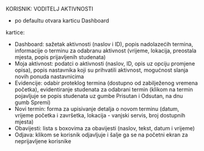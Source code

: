 KORISNIK: VODITELJ AKTIVNOSTI

- po defaultu otvara karticu Dashboard

kartice:
- Dashboard: sažetak aktivnosti (naslov i ID), popis nadolazećih termina, informacije o terminu za odabranu aktivnost (vrijeme, lokacija, preostala mjesta, popis prijavljenih studenata)
- Moja aktivnost: podatci o aktivnosti (naslov, ID, opis uz opciju promjene opisa), popis nastavnika koji su prihvatili aktivnost, mogućnost slanja novih ponuda nastavnicima
- Evidencije: odabir proteklog termina (dostupno od zabilježenog vremena početka), evidentiranje studenata za odabrani termin (klikom na termin pojavljuje se popis studenata uz gumbe Prisutan i Odsutan, na dnu gumb Spremi)
- Novi termin: forma za upisivanje detalja o novom terminu (datum, vrijeme početka i završetka, lokacija - vanjski servis, broj dostupnih mjesta)
- Obavijesti: lista s boxovima za obavijesti (naslov, tekst, datum i vrijeme)
- Odjava: klikom se korisnik odjavljuje i šalje ga se na početni ekran za neprijavljene korisnike
